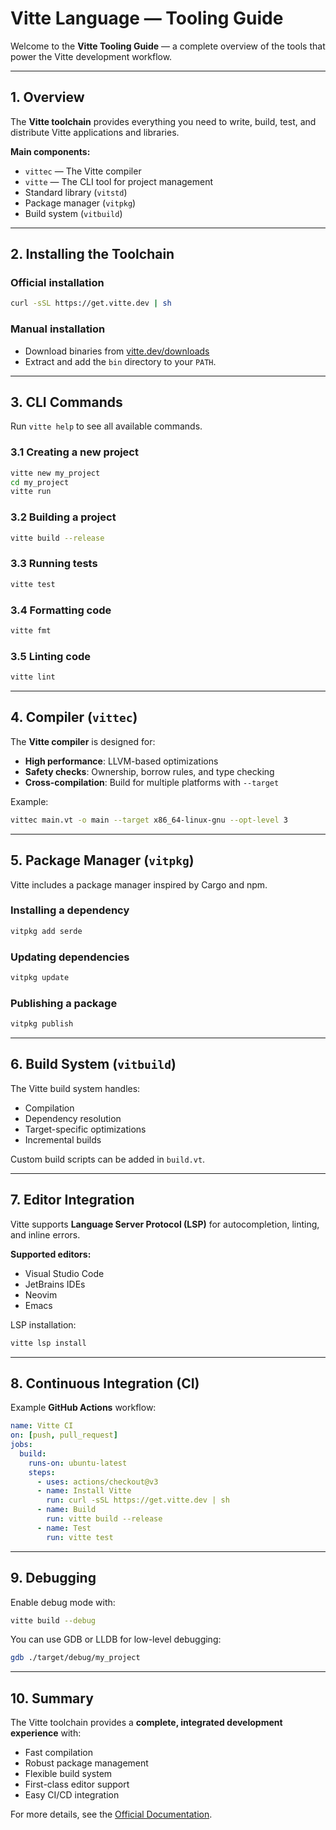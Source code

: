 # Vitte Language — Tooling Guide

Welcome to the **Vitte Tooling Guide** — a complete overview of the tools that power the Vitte development workflow.

---

## 1. Overview

The **Vitte toolchain** provides everything you need to write, build, test, and distribute Vitte applications and libraries.

**Main components:**

- `vittec` — The Vitte compiler
- `vitte` — The CLI tool for project management
- Standard library (`vitstd`)
- Package manager (`vitpkg`)
- Build system (`vitbuild`)

---

## 2. Installing the Toolchain

### Official installation
```sh
curl -sSL https://get.vitte.dev | sh
```

### Manual installation
- Download binaries from [vitte.dev/downloads](https://vitte.dev/downloads)
- Extract and add the `bin` directory to your `PATH`.

---

## 3. CLI Commands

Run `vitte help` to see all available commands.

### 3.1 Creating a new project
```sh
vitte new my_project
cd my_project
vitte run
```

### 3.2 Building a project
```sh
vitte build --release
```

### 3.3 Running tests
```sh
vitte test
```

### 3.4 Formatting code
```sh
vitte fmt
```

### 3.5 Linting code
```sh
vitte lint
```

---

## 4. Compiler (`vittec`)

The **Vitte compiler** is designed for:
- **High performance**: LLVM-based optimizations
- **Safety checks**: Ownership, borrow rules, and type checking
- **Cross-compilation**: Build for multiple platforms with `--target`

Example:
```sh
vittec main.vt -o main --target x86_64-linux-gnu --opt-level 3
```

---

## 5. Package Manager (`vitpkg`)

Vitte includes a package manager inspired by Cargo and npm.

### Installing a dependency
```sh
vitpkg add serde
```

### Updating dependencies
```sh
vitpkg update
```

### Publishing a package
```sh
vitpkg publish
```

---

## 6. Build System (`vitbuild`)

The Vitte build system handles:
- Compilation
- Dependency resolution
- Target-specific optimizations
- Incremental builds

Custom build scripts can be added in `build.vt`.

---

## 7. Editor Integration

Vitte supports **Language Server Protocol (LSP)** for autocompletion, linting, and inline errors.

**Supported editors:**
- Visual Studio Code
- JetBrains IDEs
- Neovim
- Emacs

LSP installation:
```sh
vitte lsp install
```

---

## 8. Continuous Integration (CI)

Example **GitHub Actions** workflow:
```yaml
name: Vitte CI
on: [push, pull_request]
jobs:
  build:
    runs-on: ubuntu-latest
    steps:
      - uses: actions/checkout@v3
      - name: Install Vitte
        run: curl -sSL https://get.vitte.dev | sh
      - name: Build
        run: vitte build --release
      - name: Test
        run: vitte test
```

---

## 9. Debugging

Enable debug mode with:
```sh
vitte build --debug
```

You can use GDB or LLDB for low-level debugging:
```sh
gdb ./target/debug/my_project
```

---

## 10. Summary

The Vitte toolchain provides a **complete, integrated development experience** with:
- Fast compilation
- Robust package management
- Flexible build system
- First-class editor support
- Easy CI/CD integration

For more details, see the [Official Documentation](#/en/reference).
